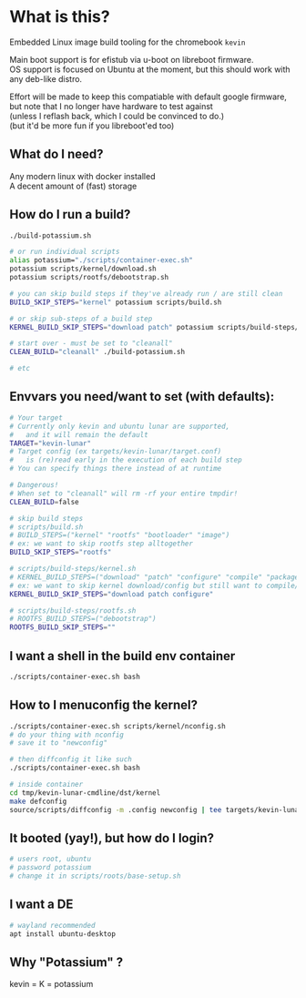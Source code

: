 # What is this?
Embedded Linux image build tooling for the chromebook `kevin`

Main boot support is for efistub via u-boot on libreboot firmware. \
OS support is focused on Ubuntu at the moment, but this should work with any deb-like distro.

Effort will be made to keep this compatiable with default google firmware, \
but note that I no longer have hardware to test against \
(unless I reflash back, which I could be convinced to do.) \
(but it'd be more fun if you libreboot'ed too)

## What do I need?
Any modern linux with docker installed \
A decent amount of (fast) storage

## How do I run a build?

```bash
./build-potassium.sh

# or run individual scripts
alias potassium="./scripts/container-exec.sh"
potassium scripts/kernel/download.sh
potassium scripts/rootfs/debootstrap.sh

# you can skip build steps if they've already run / are still clean
BUILD_SKIP_STEPS="kernel" potassium scripts/build.sh

# or skip sub-steps of a build step
KERNEL_BUILD_SKIP_STEPS="download patch" potassium scripts/build-steps/kernel.sh

# start over - must be set to "cleanall"
CLEAN_BUILD="cleanall" ./build-potassium.sh

# etc
```

## Envvars you need/want to set (with defaults):

```bash
# Your target
# Currently only kevin and ubuntu lunar are supported,
#   and it will remain the default
TARGET="kevin-lunar"
# Target config (ex targets/kevin-lunar/target.conf)
#   is (re)read early in the execution of each build step
# You can specify things there instead of at runtime

# Dangerous!
# When set to "cleanall" will rm -rf your entire tmpdir!
CLEAN_BUILD=false

# skip build steps
# scripts/build.sh
# BUILD_STEPS=("kernel" "rootfs" "bootloader" "image")
# ex: we want to skip rootfs step alltogether
BUILD_SKIP_STEPS="rootfs"

# scripts/build-steps/kernel.sh
# KERNEL_BUILD_STEPS=("download" "patch" "configure" "compile" "package")
# ex: we want to skip kernel download/config but still want to compile/package
KERNEL_BUILD_SKIP_STEPS="download patch configure"

# scripts/build-steps/rootfs.sh
# ROOTFS_BUILD_STEPS=("debootstrap")
ROOTFS_BUILD_SKIP_STEPS=""
```

## I want a shell in the build env container

```bash
./scripts/container-exec.sh bash
```

## How to I menuconfig the kernel?

```bash
./scripts/container-exec.sh scripts/kernel/nconfig.sh
# do your thing with nconfig
# save it to "newconfig"

# then diffconfig it like such
./scripts/container-exec.sh bash

# inside container
cd tmp/kevin-lunar-cmdline/dst/kernel
make defconfig
source/scripts/diffconfig -m .config newconfig | tee targets/kevin-lunar-cmdline/kernel/diffconfig
```

## It booted (yay!), but how do I login?

```bash 
# users root, ubuntu
# password potassium
# change it in scripts/roots/base-setup.sh
```

## I want a DE

```bash
# wayland recommended
apt install ubuntu-desktop
```


## Why "Potassium" ?

kevin = K = potassium

